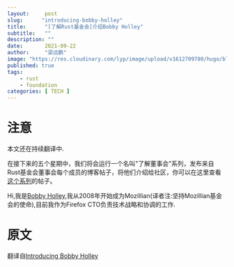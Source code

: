 ```yaml
---
layout:     post 
slug:      "introducing-bobby-holley"
title:      "[了解Rust基金会]介绍Bobby Holley"
subtitle:   ""
description: ""
date:       2021-09-22
author:     "梁远鹏"
image: "https://res.cloudinary.com/lyp/image/upload/v1612709780/hugo/blog.github.io/pexels-matt-hardy-2568001.jpg"
published: true
tags:
    - rust 
    - foundation
categories: [ TECH ]
---    
```


# 注意
本文还在持续翻译中.

在接下来的五个星期中，我们将会运行一个名叫"了解董事会"系列，发布来自Rust基金会董事会每个成员的博客帖子，将他们介绍给社区，你可以在这里查看[这个系列](https://foundation.rust-lang.org/tags/getting%20to%20know%20the%20board%20series/)的帖子。  

Hi,我是[Bobby Holley](https://bholley.net/about/),我从2008年开始成为Mozillian(译者注:坚持Mozillian基金会的使命),目前我作为Firefox CTO负责技术战略和协调的工作.


# 原文  

翻译自[Introducing Bobby Holley](https://foundation.rust-lang.org/posts/2021-03-18-introducing-bobby-holley/)

